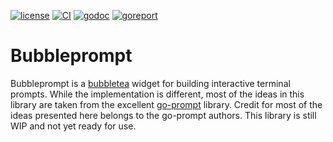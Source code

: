 [![license](https://img.shields.io/github/license/aschey/bubbleprompt)](https://github.com/aschey/bubbleprompt/blob/main/LICENSE)
[![CI](https://github.com/aschey/bubbleprompt/actions/workflows/build.yml/badge.svg)](https://github.com/aschey/bubbleprompt/actions/workflows/build.yml)
[![godoc](https://img.shields.io/badge/godoc-reference-blue.svg)](https://pkg.go.dev/github.com/aschey/bubbleprompt)
[![goreport](https://goreportcard.com/badge/github.com/aschey/bubbleprompt)](https://goreportcard.com/report/github.com/aschey/bubbleprompt)

# Bubbleprompt

Bubbleprompt is a [bubbletea](https://github.com/charmbracelet/bubbletea) widget for building interactive terminal prompts. While the implementation is different, most of the ideas in this library are taken from the excellent [go-prompt](https://github.com/c-bata/go-prompt) library. Credit for most of the ideas presented here belongs to the go-prompt authors. This library is still WIP and not yet ready for use.
